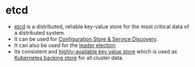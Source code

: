 # etcd
- [etcd](https://etcd.io/) is a distributed, reliable key-value store for the most critical data of a distributed system.
- It can be used for [Configuration Store & Service Discovery](https://etcd.io/docs/v3.3/learning/why/).
- It can also be used for the [leader election](../3_DatabaseServices/Glossaries/Consistency&Replication/Replication.md).
- Its consistent and [highly-available key value store](../7_SystemGlossaries/Reliability/HighAvailability.md) which is used as [Kubernetes backing store](../9_ContainerOrchestrationServices/Kubernates.md) for all cluster data.